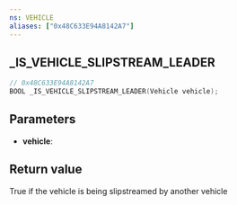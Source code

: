 ```yaml
---
ns: VEHICLE
aliases: ["0x48C633E94A8142A7"]
---
```

## _IS_VEHICLE_SLIPSTREAM_LEADER

```c
// 0x48C633E94A8142A7
BOOL _IS_VEHICLE_SLIPSTREAM_LEADER(Vehicle vehicle);
```

## Parameters
* **vehicle**: 

## Return value
True if the vehicle is being slipstreamed by another vehicle